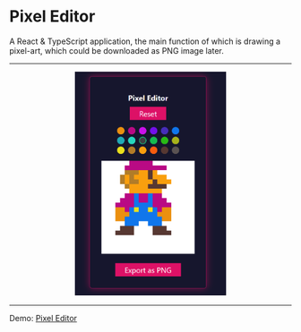 # Pixel Editor

A React & TypeScript application, the main function of which is drawing a pixel-art, which could be downloaded as PNG image later.<br>
<hr/>
<p align="center">
  <img src="preview.png" height="400px">
</p>
<hr/>
Demo: <a href="https://golden-crepe-a29493.netlify.app/">Pixel Editor</a>
